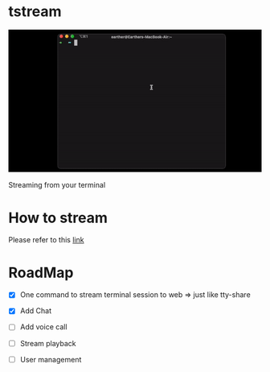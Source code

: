 # tstream 
![TStrea](./client/public/demo.gif)

Streaming from your terminal
# How to stream
Please refer to this [link](https://tstream.club/start-streaming)

# RoadMap
- [x] One command to stream terminal session to web => just like tty-share
- [x] Add Chat
- [ ] Add voice call
- [ ] Stream playback
- [ ] User management

